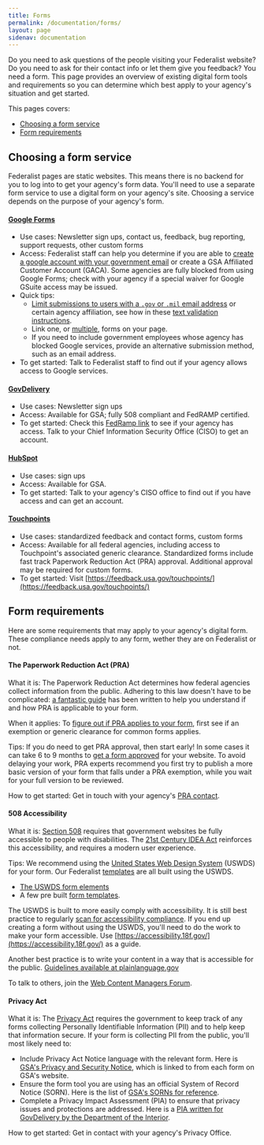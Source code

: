 ```yaml
---
title: Forms
permalink: /documentation/forms/
layout: page
sidenav: documentation
---
```

Do you need to ask questions of the people visiting your Federalist website? Do you need to ask for their contact info or let them give you feedback? You need a form. This page provides an overview of existing digital form tools and requirements so you can determine which best apply to your agency's situation and get started.

This pages covers:
* [Choosing a form service](#choosing-a-form-service)
* [Form requirements](#form-requirements)

## Choosing a form service
Federalist pages are static websites. This means there is no backend for you to log into to get your agency's form data. You'll need to use a separate form service to use a digital form on your agency's site. Choosing a service depends on the purpose of your agency's form.

#### [Google Forms](https://www.google.com/forms/about/)
- Use cases: Newsletter sign ups, contact us, feedback, bug reporting, support requests, other custom forms
- Access: Federalist staff can help you determine if you are able to [create a google account with your government email](https://accounts.google.com/SignUpWithoutGmail) or create a GSA Affiliated Customer Account (GACA). Some agencies are fully blocked from using Google Forms; check with your agency if a special waiver for Google GSuite access may be issued.
- Quick tips:
  * [Limit submissions to users with a `.gov` or `.mil` email address](https://docs.google.com/forms/d/e/1FAIpQLSePimoF0RkiCP62BSIL_yj0yMXEUePNJ9AabPJqq1Xzbp_GVg/viewform) or certain agency affiliation, see how in these [text validation instructions](https://support.google.com/docs/answer/3378864?hl=en).
  * Link one, or [multiple](https://coe.gsa.gov/connect/contact-us.html#joinus), forms on your page.
  * If you need to include government employees whose agency has blocked Google services, provide an alternative submission method, such as an email address.
- To get started: Talk to Federalist staff to find out if your agency allows access to Google services.

#### [GovDelivery](https://granicus.com/solution/govdelivery/)
- Use cases: Newsletter sign ups
- Access: Available for GSA; fully 508 compliant and FedRAMP certified.
- To get started: Check this [FedRamp link](https://marketplace.fedramp.gov/#/product/govdelivery-communications-cloud?sort=productName&productNameSearch=govdelivery) to see if your agency has access. Talk to your Chief Information Security Office (CISO) to get an account.

#### [HubSpot](https://www.hubspot.com/)
- Use cases: sign ups
- Access: Available for GSA.
- To get started: Talk to your agency's CISO office to find out if you have access and can get an account.

#### [Touchpoints](https://feedback.usa.gov/touchpoints/)
- Use cases: standardized feedback and contact forms, custom forms
- Access: Available for all federal agencies, including access to Touchpoint's associated generic clearance. Standardized forms include fast track Paperwork Reduction Act (PRA) approval. Additional approval may be required for custom forms.
- To get started: Visit [https://feedback.usa.gov/touchpoints/](https://feedback.usa.gov/touchpoints/)

## Form requirements
Here are some requirements that may apply to your agency's digital form. These compliance needs apply to any form, wether they are on Federalist or not.

#### The Paperwork Reduction Act (PRA)
What it is: The Paperwork Reduction Act determines how federal agencies collect information from the public. Adhering to this law doesn't have to be complicated: [a fantastic guide](https://pra.digital.gov/) has been written to help you understand if and how PRA is applicable to your form.

When it applies: To [figure out if PRA applies to your form](https://pra.digital.gov/do-i-need-clearance/), first see if an exemption or generic clearance for common forms applies.

Tips: If you do need to get PRA approval, then start early! In some cases it can take 6 to 9 months to [get a form approved](https://pra.digital.gov/clearance-process/) for your website. To avoid delaying your work, PRA experts recommend you first try to publish a more basic version of your form that falls under a PRA exemption, while you wait for your full version to be reviewed.

How to get started: Get in touch with your agency's [PRA contact](https://pra.digital.gov/contact/).


#### 508 Accessibility
What it is: [Section 508](https://www.section508.gov/manage/laws-and-policies) requires that government websites be fully accessible to people with disabilities. The [21st Century IDEA Act](https://www.congress.gov/bill/115th-congress/house-bill/5759/text) reinforces this accessibility, and requires a modern user experience.

Tips: We recommend using the [United States Web Design System](https://designsystem.digital.gov/) (USWDS) for your form. Our Federalist [templates](https://federalist.18f.gov/documentation/templates/) are all built using the USWDS.
  - [The USWDS form elements](https://designsystem.digital.gov/components/form-controls/)
  - A few pre built [form templates](https://designsystem.digital.gov/components/form-templates/).

The USWDS is built to more easily comply with accessibility. It is still best practice to regularly [scan for accessibility compliance](https://accessibility.18f.gov/tools/). If you end up creating a form without using the USWDS, you'll need to do the work to make your form accessible. Use [https://accessibility.18f.gov/](https://accessibility.18f.gov/) as a guide.

Another best practice is to write your content in a way that is accessible for the public. [Guidelines available at plainlanguage.gov](https://plainlanguage.gov/guidelines/)

To talk to others, join the [Web Content Managers Forum](https://digital.gov/communities/web-content-managers/).

#### Privacy Act
What it is: The [Privacy Act](https://www.archives.gov/about/laws/privacy-act-1974.html) requires the government to keep track of any forms collecting Personally Identifiable Information (PII) and to help keep that information secure. If your form is collecting PII from the public, you'll most likely need to:
  - Include Privacy Act Notice language with the relevant form. Here is [GSA's Privacy and Security Notice](https://www.gsa.gov/website-information/privacy-and-security-notice), which is linked to from each form on GSA's website.
  - Ensure the form tool you are using has an official System of Record Notice (SORN). Here is the list of [GSA's SORNs for reference](https://www.gsa.gov/reference/gsa-privacy-program/systems-of-records-privacy-act/system-of-records-notices-sorns-privacy-act).
  - Complete a Privacy Impact Assessment (PIA) to ensure that privacy issues and protections are addressed. Here is a [PIA written for GovDelivery by the Department of the Interior](https://www.doi.gov/sites/doi.gov/files/uploads/govdelivery_pia_final_05.31.2017_1.pdf).

How to get started: Get in contact with your agency's Privacy Office.
